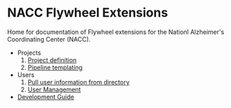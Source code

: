 # NACC Flywheel Extensions

Home for documentation of Flywheel extensions for the Nationl Alzheimer's Coordinating Center (NACC).

- Projects
    1. [Project definition](project_management/)
    2. [Pipeline templating](push_template/)
- Users
    1. [Pull user information from directory](directory_pull/)
    2. [User Management](user_management/)
- [Development Guide](development/)
